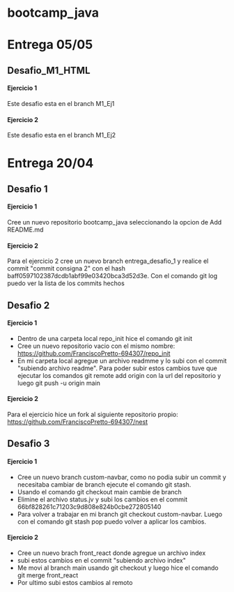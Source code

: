 # bootcamp_java

# Entrega 05/05
## Desafio_M1_HTML
#### Ejercicio 1
Este desafio esta en el branch M1_Ej1
#### Ejercicio 2
Este desafio esta en el branch M1_Ej2

# Entrega 20/04
## Desafio 1
#### Ejercicio 1
Cree un nuevo repositorio bootcamp_java seleccionando la opcion de Add README.md
#### Ejercicio 2
Para el ejercicio 2 cree un nuevo branch entrega_desafio_1 y realice el commit "commit consigna 2" con el hash baff0597102387dcdb1abf99e03420bca3d52d3e. Con el comando git log puedo ver la lista de los commits hechos
## Desafio 2
#### Ejercicio 1
* Dentro de una carpeta local repo_init hice el comando git init 
* Cree un nuevo repositorio vacio con el mismo nombre: https://github.com/FranciscoPretto-694307/repo_init
* En mi carpeta local agregue un archivo readmme y lo subi con el commit "subiendo archivo readme". Para poder subir estos cambios tuve que ejecutar los comandos git remote add origin con la url del repositorio y luego git push -u origin main
#### Ejercicio 2
Para el ejercicio hice un fork al siguiente repositorio propio: https://github.com/FranciscoPretto-694307/nest
## Desafio 3
#### Ejercicio 1
* Cree un nuevo branch custom-navbar, como no podia subir un commit y necesitaba cambiar de branch ejecute el comando git stash. 
* Usando el comando git checkout main cambie de branch
* Elimine el archivo status.jv y subi los cambios en el commit 66bf828261c71203c9d808e824b0cbe272805140
* Para volver a trabajar en mi branch git checkout custom-navbar. Luego con el comando git stash pop puedo volver a aplicar los cambios. 
#### Ejercicio 2
* Cree un nuevo brach front_react donde agregue un archivo index
* subi estos cambios en el commit "subiendo archivo index" 
* Me movi al branch main usando git checkout y luego hice el comando git merge front_react
* Por ultimo subi estos cambios al remoto
